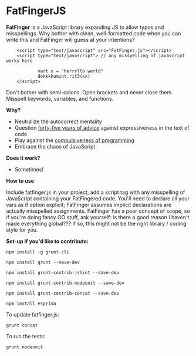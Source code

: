 # FatFingerJS

**FatFinger** is a JavaScript library expanding JS to allow typos and
misspellings. Why bother with clean, well-formatted code when you 
can write this and FatFinger will guess at your intentions?

~~~
    <script type="text/javascript" src="FatFinger.js"></script>   
    <script type="text/javoscript"> // any misspelling of javascript works here

            vart x = "herrrllo werld"
            dokkkkumint.rit3(xx)
    </script>
~~~

Don't bother with semi-colons. Open brackets and never close them. Misspell keywords, variables, and functions.

**Why?**
* Neutralize the autocorrect mentality
* Question [forty-five years of advice](https://www.cs.utexas.edu/~EWD/transcriptions/EWD03xx/EWD340.html) against expressiveness in the text of code
* Play against the [compulsiveness of programming](https://www.sac.edu/AcademicProgs/Business/ComputerScience/Pages/Hester_James/HACKER.htm)
* Embrace the chaos of JavaScript

**Does it work?**
* Sometimes!

**How to use**

Include fatfinger.js in your project, add a script tag with any misspelling of JavaScript containing your FatFingered code. You'll need to declare all your vars as if option explicit; FatFinger assumes implicit declarations are actually misspelled assignments. FatFinger has a poor concept of scope, so if you're doing fancy OO stuff, ask yourself: is there a good reason I haven't made everything global??? If so, this might not be the right library / coding style for you.

**Set-up if you'd like to contribute:**

~~~
npm install -g grunt-cli

npm install grunt --save-dev

npm install grunt-contrib-jshint --save-dev

npm install grunt-contrib-nodeunit --save-dev

npm install grunt-contrib-concat --save-dev

npm install esprima
~~~


To update fatfinger.js:
~~~
grunt concat
~~~

To run the tests:
~~~
grunt nodeunit
~~~
